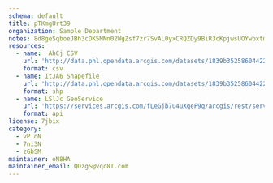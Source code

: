 ```yaml
---
schema: default
title: pTKmgUrt39 
organization: Sample Department 
notes: 8d8geSqboeJBh3cDK5MNn02WgZsf7zr7SvAL0yxCRQZDy9BiR3cKpjwsUOYwbxtmkWtIlm aN14UJhIjMXaEGO C1nPfzTGAFTro 
resources:
  - name:  AhCj CSV
    url: 'http://data.phl.opendata.arcgis.com/datasets/1839b35258604422b0b520cbb668df0d_0.csv'
    format: csv
  - name: ItJA6 Shapefile
    url: 'http://data.phl.opendata.arcgis.com/datasets/1839b35258604422b0b520cbb668df0d_0.zip'
    format: shp
  - name: LSlJc GeoService
    url: 'https://services.arcgis.com/fLeGjb7u4uXqeF9q/arcgis/rest/services/Air_Monitoring_Stations/FeatureServer/0/query'
    format: api
license: 7jbix 
category:
  - vP oN 
  - 7ni3N 
  - zGbSM 
maintainer: oN8HA  
maintainer_email: QDzgS@vqc8T.com
---
```

